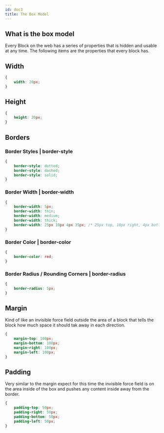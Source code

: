 ```yaml
---
id: doc3
title: The Box Model
---
```


## What is the box model

Every Block on the web has a series of properties that is hidden and usable at any time. The following items are the properties that every block has.

## Width

```css
{
    width: 20px;
}
```

## Height

```css
{
    height: 20px;
}
```

## Borders

### Border Styles | border-style

```css
{
    border-style: dotted;
    border-style: dashed;
    border-style: solid;
}
```

### Border Width | border-width

```css
{
    border-width: 5px;
    border-width: thin;
    border-width: medium;
    border-width: thick;
    border-width: 25px 10px 4px 35px; /* 25px top, 10px right, 4px bottom and 35px left */
}
```

### Border Color | border-color

```css
{
    border-color: red;
}
```

### Border Radius / Rounding Corners | border-radius

```css
{
    border-radius: 5px;
}
```

## Margin

Kind of like an invisible force field outside the area of a block that tells the block how much space it should tak away in each direction.

```css
{
    margin-top: 100px;
    margin-bottom: 100px;
    margin-right: 100px;
    margin-left: 100px;
}
```

## Padding

Very similar to the margin expect for this time the invisible force field is on the area inside of the box and pushes any content inside away from the border.

```css
{
    padding-top: 50px;
    padding-right: 50px;
    padding-bottom: 50px;
    padding-left: 50px;
}
```